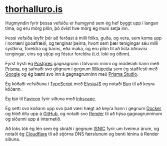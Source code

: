 # [thorhalluro.is](https://norse.thorhalluro.is)

Hugmyndin fyrir þessa vefsíðu er humgynd sem ég hef byggt upp í langan tíma, og eru mörg plön, þó óvíst hve mörg ég muni setja inn. 

Þessi vefsíða leyfir þér að ferðast á milli fólks, guða, og vera, sem koma upp í norræni goðafræði, og tenginar þeirra, hvort sem þær tenigingar séu milli systkina, foreldra og barns, eða maka, og eru plön til að lista öðruvísi tengingar, eins og stjúp og fóstur foreldra (t.d. loki og óðinn). 


Fyrst hýsti ég [Postgres](https://www.postgresql.org) gagnagrunn í tölvunni minni og módelaði hann með [Prisma](https://www.prisma.io), og safnaði svo gögnum í gegnum [Wikipedia](https://en.wikipedia.org/wiki/Family_trees_of_the_Norse_gods) sem ég staðfesti með [Google](https://www.google.com) og ég bætti svo inn á gagnagrunninn með [Prisma Studio](https://www.prisma.io/studio). 

Ég kóðaði vefsíðuna í [TypeScript](https://www.typescriptlang.org) með [ElysiaJS](https://elysiajs.com) og notaði [Bun](https://bun.sh) til að keyra kóðann. 

Ég bjó til [Favicon](https://en.wikipedia.org/wiki/Favicon) fyrir síðuna með [Inkscape](https://inkscape.org).

Ég setti svo kóðann upp svo það væri hægt að keyra hann í gegnum [Docker](https://www.docker.com) og hlóð öllu upp á [GitHub](https://github.com), og notaði svo [Render](https://render.com) til að hýsa gagnagrunninum og síðunni upp á internetið.

Að loks tók ég lén sem ég skráði í gegnum [ISNIC](https://www.isnic.is) fyrir um tveimur árum, og notaði ég [Cloudflare](https://www.cloudflare.com/en-gb/) til að stjórna DNS færslunum og benti léninu á Render síðuna. 
